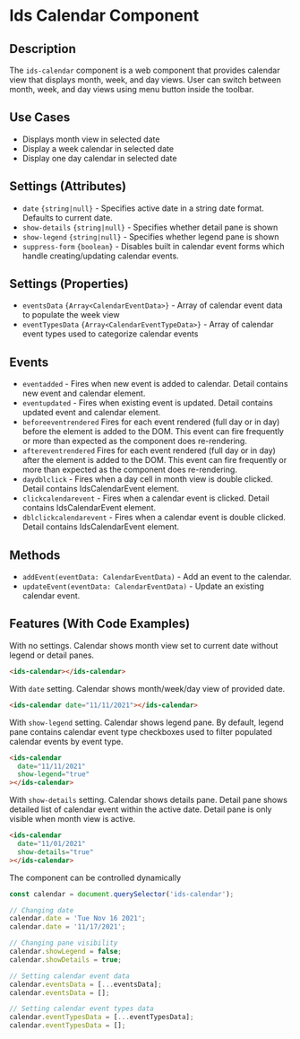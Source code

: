 # Ids Calendar Component

## Description
The `ids-calendar` component is a web component that provides calendar view that displays month, week, and day views.
User can switch between month, week, and day views using menu button inside the toolbar.

## Use Cases
- Displays month view in selected date
- Display a week calendar in selected date
- Display one day calendar in selected date

## Settings (Attributes)
- `date` `{string|null}` - Specifies active date in a string date format. Defaults to current date.
- `show-details` `{string|null}` - Specifies whether detail pane is shown
- `show-legend` `{string|null}` - Specifies whether legend pane is shown
- `suppress-form` `{boolean}` - Disables built in calendar event forms which handle creating/updating calendar events.

## Settings (Properties)
- `eventsData` `{Array<CalendarEventData>}` - Array of calendar event data to populate the week view
- `eventTypesData` `{Array<CalendarEventTypeData>}` - Array of calendar event types used to categorize calendar events

## Events
- `eventadded` - Fires when new event is added to calendar. Detail contains new event and calendar element.
- `eventupdated` - Fires when existing event is updated. Detail contains updated event and calendar element.
- `beforeeventrendered` Fires for each event rendered (full day or in day) before the element is added to the DOM. This event can fire frequently or more than expected as the component does re-rendering.
- `aftereventrendered` Fires for each event rendered (full day or in day) after the element is added to the DOM. This event can fire frequently or more than expected as the component does re-rendering.
- `daydblclick` - Fires when a day cell in month view is double clicked. Detail contains IdsCalendarEvent element.
- `clickcalendarevent` - Fires when a calendar event is clicked. Detail contains IdsCalendarEvent element.
- `dblclickcalendarevent` - Fires when a calendar event is double clicked. Detail contains IdsCalendarEvent element.

## Methods
- `addEvent(eventData: CalendarEventData)` - Add an event to the calendar.
- `updateEvent(eventData: CalendarEventData)` - Update an existing calendar event.

## Features (With Code Examples)

With no settings. Calendar shows month view set to current date without legend or detail panes.

```html
<ids-calendar></ids-calendar>
```

With `date` setting. Calendar shows month/week/day view of provided date.

```html
<ids-calendar date="11/11/2021"></ids-calendar>
```

With `show-legend` setting. Calendar shows legend pane. By default, legend pane contains calendar event type checkboxes
used to filter populated calendar events by event type.

```html
<ids-calendar
  date="11/11/2021"
  show-legend="true"
></ids-calendar>
```

With `show-details` setting. Calendar shows details pane. Detail pane shows detailed list of calendar event within the active date.
Detail pane is only visible when month view is active.

```html
<ids-calendar
  date="11/01/2021"
  show-details="true"
></ids-calendar>
```

The component can be controlled dynamically

```js
const calendar = document.querySelector('ids-calendar');

// Changing date
calendar.date = 'Tue Nov 16 2021';
calendar.date = '11/17/2021';

// Changing pane visibility
calendar.showLegend = false;
calendar.showDetails = true;

// Setting calendar event data
calendar.eventsData = [...eventsData];
calendar.eventsData = [];

// Setting calendar event types data
calendar.eventTypesData = [...eventTypesData];
calendar.eventTypesData = [];
```

